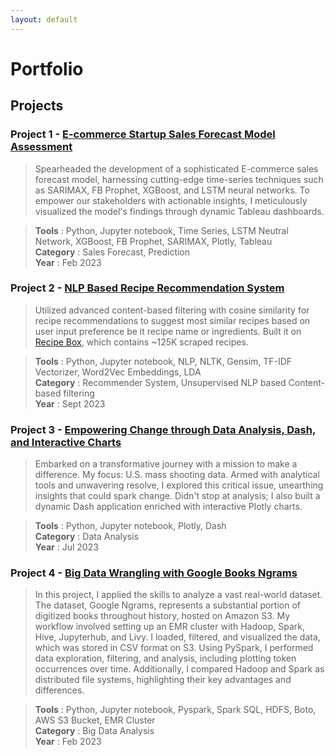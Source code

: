 ```yaml
---
layout: default
---
```


# Portfolio

## Projects

### Project 1 - [E-commerce Startup Sales Forecast Model Assessment](https://github.com/kulwinderkk/Sales-forecast-for-Brazilian-ecommerce-startup-olist)

>Spearheaded the development of a sophisticated E-commerce sales forecast model, harnessing cutting-edge time-series techniques such as SARIMAX, FB Prophet, XGBoost, and LSTM neural networks. To empower our stakeholders with actionable insights, I meticulously visualized the model's findings through dynamic Tableau dashboards.

>**Tools** : Python, Jupyter notebook, Time Series, LSTM Neutral Network, XGBoost, FB Prophet, SARIMAX, Plotly, Tableau <br/>
>**Category** : Sales Forecast, Prediction <br/>
>**Year** : Feb 2023


### Project 2 - [NLP Based Recipe Recommendation System ](https://github.com/kulwinderkk/recipe_recommender_nlp)

>Utilized advanced content-based filtering with cosine similarity for recipe recommendations to suggest most similar recipes based on user input preference be it recipe name or ingredients. Built it on [Recipe Box](https://eightportions.com/datasets/Recipes/), which contains ~125K scraped recipes. 

>**Tools** : Python, Jupyter notebook, NLP, NLTK, Gensim, TF-IDF Vectorizer, Word2Vec Embeddings, LDA <br/>
>**Category** : Recommender System, Unsupervised NLP based Content-based filtering <br/>
>**Year** : Sept 2023


### Project 3 - [Empowering Change through Data Analysis, Dash, and Interactive Charts](https://github.com/kulwinderkk/data-analysis-mass-shooting-us-plotly-dash)

>Embarked on a transformative journey with a mission to make a difference. My focus: U.S. mass shooting data. Armed with analytical tools and unwavering resolve, I explored this critical issue, unearthing insights that could spark change. Didn't stop at analysis; I also built a dynamic Dash application enriched with interactive Plotly charts.

>**Tools** : Python, Jupyter notebook, Plotly, Dash <br/>
>**Category** : Data Analysis <br/>
>**Year** : Jul 2023

### Project 4 - [Big Data Wrangling with Google Books Ngrams](https://github.com/kulwinderkk/Big_data_Wrangling_GoogleNgram_data_analysis)

>In this project, I applied the skills to analyze a vast real-world dataset. The dataset, Google Ngrams, represents a substantial portion of digitized books throughout history, hosted on Amazon S3. My workflow involved setting up an EMR cluster with Hadoop, Spark, Hive, Jupyterhub, and Livy. I loaded, filtered, and visualized the data, which was stored in CSV format on S3. Using PySpark, I performed data exploration, filtering, and analysis, including plotting token occurrences over time. Additionally, I compared Hadoop and Spark as distributed file systems, highlighting their key advantages and differences.

>**Tools** : Python, Jupyter notebook, Pyspark, Spark SQL, HDFS, Boto, AWS S3 Bucket, EMR Cluster <br/>
>**Category** : Big Data Analysis <br/>
>**Year** : Feb 2023

<!-- Text can be **bold**, _italic_, or ~~strikethrough~~.

[Link to another page](./another-page.html).

There should be whitespace between paragraphs.

There should be whitespace between paragraphs. We recommend including a README, or a file with information about your project. -->

<!-- # Header 1

This is a normal paragraph following a header. GitHub is a code hosting platform for version control and collaboration. It lets you and others work together on projects from anywhere.

## Header 2

> This is a blockquote following a header.
>
> When something is important enough, you do it even if the odds are not in your favor.

### Header 3

```js
// Javascript code with syntax highlighting.
var fun = function lang(l) {
  dateformat.i18n = require('./lang/' + l)
  return true;
}
```

```ruby
# Ruby code with syntax highlighting
GitHubPages::Dependencies.gems.each do |gem, version|
  s.add_dependency(gem, "= #{version}")
end
```

#### Header 4

*   This is an unordered list following a header.
*   This is an unordered list following a header.
*   This is an unordered list following a header.

##### Header 5

1.  This is an ordered list following a header.
2.  This is an ordered list following a header.
3.  This is an ordered list following a header.

###### Header 6

| head1        | head two          | three |
|:-------------|:------------------|:------|
| ok           | good swedish fish | nice  |
| out of stock | good and plenty   | nice  |
| ok           | good `oreos`      | hmm   |
| ok           | good `zoute` drop | yumm  |

### There's a horizontal rule below this.

* * *

### Here is an unordered list:

*   Item foo
*   Item bar
*   Item baz
*   Item zip

### And an ordered list:

1.  Item one
1.  Item two
1.  Item three
1.  Item four

### And a nested list:

- level 1 item
  - level 2 item
  - level 2 item
    - level 3 item
    - level 3 item
- level 1 item
  - level 2 item
  - level 2 item
  - level 2 item
- level 1 item
  - level 2 item
  - level 2 item
- level 1 item

### Small image

![Octocat](https://github.githubassets.com/images/icons/emoji/octocat.png)

### Large image

![Branching](https://guides.github.com/activities/hello-world/branching.png)


### Definition lists can be used with HTML syntax.

<dl>
<dt>Name</dt>
<dd>Godzilla</dd>
<dt>Born</dt>
<dd>1952</dd>
<dt>Birthplace</dt>
<dd>Japan</dd>
<dt>Color</dt>
<dd>Green</dd>
</dl>

```
Long, single-line code blocks should not wrap. They should horizontally scroll if they are too long. This line should be long enough to demonstrate this.
```

```
The final element.
``` -->
